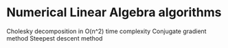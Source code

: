 # Numerical Linear Algebra algorithms
Cholesky decomposition in O(n^2) time complexity
Conjugate gradient method
Steepest descent method
